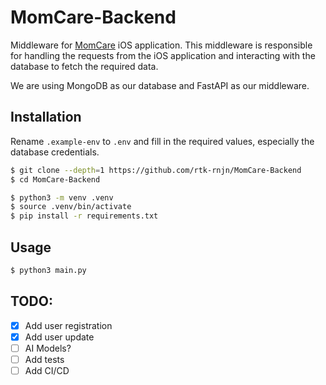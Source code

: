# MomCare-Backend

Middleware for [MomCare](https://github.com/rtk-rnjn/MomCare) iOS application. This middleware is responsible for handling the requests from the iOS application and interacting with the database to fetch the required data.

We are using MongoDB as our database and FastAPI as our middleware.

## Installation

Rename `.example-env` to `.env` and fill in the required values, especially the database credentials.

```bash
$ git clone --depth=1 https://github.com/rtk-rnjn/MomCare-Backend
$ cd MomCare-Backend
```
```bash
$ python3 -m venv .venv
$ source .venv/bin/activate
$ pip install -r requirements.txt
```

## Usage

```bash
$ python3 main.py
```

## TODO:

- [x] Add user registration
- [x] Add user update
- [ ] AI Models?
- [ ] Add tests
- [ ] Add CI/CD
